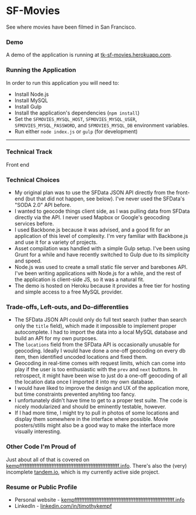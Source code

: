 SF-Movies
=========

See where movies have been filmed in San Francisco.

### Demo

A demo of the application is running at [tk-sf-movies.herokuapp.com](http://tk-sf-movies.herokuapp.com).

### Running the Application

In order to run this application you will need to:

- Install Node.js
- Install MySQL
- Install Gulp
- Install the application's dependencies (`npm install`)
- Set the `SFMOVIES_MYSQL_HOST`, `SFMOVIES_MYSQL_USER`, `SFMOVIES_MYSQL_PASSWORD`, and `SFMOVIES_MYSQL_DB` environment variables.
- Run either `node index.js` or `gulp` (for development)

-----

### Technical Track

Front end

### Technical Choices

- My original plan was to use the SFData JSON API directly from the front-end (but that did not happen, see below). I've never used the SFData's "SODA 2.0" API before.
- I wanted to geocode things client side, as I was pulling data from SFData directly via the API. I never used Mapbox or Google's geocoding services before.
- I used Backbone.js because it was advised, and a good fit for an application of this level of complexity. I'm very familiar with Backbone.js and use it for a variety of projects.
- Asset compilation was handled with a simple Gulp setup. I've been using Grunt for a while and have recently switched to Gulp due to its simplicity and speed.
- Node.js was used to create a small static file server and barebones API. I've been writing applications with Node.js for a while, and the rest of the application is client-side JS, so it was a natural fit.
- The demo is hosted on Heroku because it provides a free tier for hosting and simple access to a free MySQL provider.

### Trade-offs, Left-outs, and Do-differentlies

- The SFData JSON API could only do full text search (rather than search only the `title` field), which made it impossible to implement proper autocomplete. I had to import the data into a local MySQL database and build an API for my own purposes.
- The `locations` field from the SFData API is occasionally unusable for geocoding. Ideally I would have done a one-off geocoding on every db item, then identified uncoded locations and fixed them.
- Geocoding in real-time comes with request limits, which can come into play if the user is too enthusiastic with the `prev` and `next` buttons. In retrospect, it might have been wise to just do a one-off geocoding of all the location data once I imported it into my own database.
- I would have liked to improve the design and UX of the application more, but time constraints prevented anyhting too fancy.
- I unfortunately didn't have time to get to a proper test suite. The code is nicely modularized and should be eminently testable, however.
- If I had more time, I might try to pull in photos of some locations and display them somewhere in the interface where possible. Movie posters/stills might also be a good way to make the interface more visually interesting.

### Other Code I'm Proud of

Just about all of that is covered on [kempfffffffffffffffffffffffffffffffffffffffffffffffffffffffffff.info](http://kempfffffffffffffffffffffffffffffffffffffffffffffffffffffffffff.info). There's also the (very) incomplete [tandem.io](https://github.com/Fauntleroy/tandem.io), which is my currently active side project.

### Resume or Public Profile

- Personal website - [kempfffffffffffffffffffffffffffffffffffffffffffffffffffffffffff.info](http://kempfffffffffffffffffffffffffffffffffffffffffffffffffffffffffff.info)
- LinkedIn - [linkedin.com/in/timothykempf](http://www.linkedin.com/in/timothykempf)
